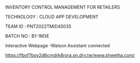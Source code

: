 INVENTORY CONTROL MANAGEMENT FOR RETAILERS

TECHNOLOGY : CLOUD APP DEVELOPMENT

TEAM ID : PNT2022TMID45035

BATCH NO : B1-1M3E

Interactive Webpage -Watson Assistant connected

https://fbof7bov2d6crndrk8rora.on.drv.tw/www.shwetha.com/
